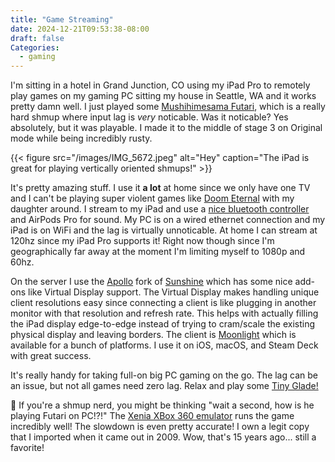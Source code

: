 ```yaml
---
title: "Game Streaming"
date: 2024-12-21T09:53:38-08:00
draft: false
Categories:
  - gaming
---
```


I'm sitting in a hotel in Grand Junction, CO using my iPad Pro to remotely play games on my gaming PC sitting my house in Seattle, WA and it works pretty damn well. I just played some [Mushihimesama Futari](https://en.wikipedia.org/wiki/Mushihimesama_Futari), which is a really hard shmup where input lag is *very* noticable. Was it noticable? Yes absolutely, but it was playable. I made it to the middle of stage 3 on Original mode while being incredibly rusty.

{{< figure src="/images/IMG_5672.jpeg" alt="Hey" caption="The iPad is great for playing vertically oriented shmups!" >}}

It's pretty amazing stuff. I use it **a lot** at home since we only have one TV and I can't be playing super violent games like [Doom Eternal](/posts/doom-eternal/) with my daughter around. I stream to my iPad and use a [nice bluetooth controller](https://www.amazon.com/PC-Multi-Platform-NS-TV-Android-Laptop/dp/B0D7ZRXBY4) and AirPods Pro for sound. My PC is on a wired ethernet connection and my iPad is on WiFi and the lag is virtually unnoticable. At home I can stream at 120hz since my iPad Pro supports it! Right now though since I'm geographically far away at the moment I'm limiting myself to 1080p and 60hz.

On the server I use the [Apollo](https://github.com/ClassicOldSong/Apollo) fork of [Sunshine](https://app.lizardbyte.dev/Sunshine/?lng=en) which has some nice add-ons like Virtual Display support. The Virtual Display makes handling unique client resolutions easy since connecting a client is like plugging in another monitor with that resolution and refresh rate. This helps with actually filling the iPad display edge-to-edge instead of trying to cram/scale the existing physical display and leaving borders. The client is [Moonlight](https://moonlight-stream.org/) which is available for a bunch of platforms. I use it on iOS, macOS, and Steam Deck with great success.

It's really handy for taking full-on big PC gaming on the go. The lag can be an issue, but not all games need zero lag. Relax and play some [Tiny Glade!](https://store.steampowered.com/app/2198150/Tiny_Glade/)

🤔 If you're a shmup nerd, you might be thinking "wait a second, how is he playing Futari on PC!?!" The [Xenia XBox 360 emulator](https://github.com/xenia-canary/xenia-canary) runs the game incredibly well! The slowdown is even pretty accurate! I own a legit copy that I imported when it came out in 2009. Wow, that's 15 years ago... still a favorite!

